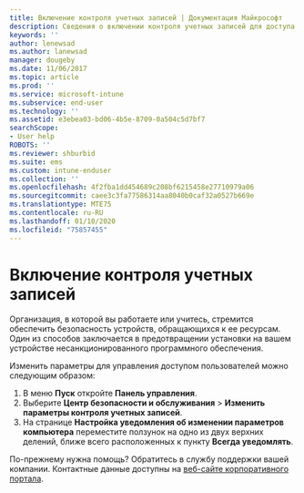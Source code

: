 ```yaml
---
title: Включение контроля учетных записей | Документация Майкрософт
description: Сведения о включении контроля учетных записей для доступа к ресурсам организации.
keywords: ''
author: lenewsad
ms.author: lanewsad
manager: dougeby
ms.date: 11/06/2017
ms.topic: article
ms.prod: ''
ms.service: microsoft-intune
ms.subservice: end-user
ms.technology: ''
ms.assetid: e3ebea03-bd06-4b5e-8709-0a504c5d7bf7
searchScope:
- User help
ROBOTS: ''
ms.reviewer: shburbid
ms.suite: ems
ms.custom: intune-enduser
ms.collection: ''
ms.openlocfilehash: 4f2fba1dd454689c208bf6215458e27710979a06
ms.sourcegitcommit: caee3c3fa77586314aa8040b0caf32a0527b669e
ms.translationtype: MTE75
ms.contentlocale: ru-RU
ms.lasthandoff: 01/10/2020
ms.locfileid: "75857455"
---
```

# <a name="how-to-enable-user-access-control"></a>Включение контроля учетных записей

Организация, в которой вы работаете или учитесь, стремится обеспечить безопасность устройств, обращающихся к ее ресурсам. Один из способов заключается в предотвращении установки на вашем устройстве несанкционированного программного обеспечения.

Изменить параметры для управления доступом пользователей можно следующим образом:

1. В меню **Пуск** откройте **Панель управления**.
2. Выберите **Центр безопасности и обслуживания** > **Изменить параметры контроля учетных записей**.
3. На странице **Настройка уведомления об изменении параметров компьютера** переместите ползунок на одно из двух верхних делений, ближе всего расположенных к пункту **Всегда уведомлять**.

По-прежнему нужна помощь? Обратитесь в службу поддержки вашей компании. Контактные данные доступны на [веб-сайте корпоративного портала](https://go.microsoft.com/fwlink/?linkid=2010980).

